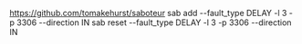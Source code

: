 
https://github.com/tomakehurst/saboteur
sab add --fault_type DELAY -l 3 -p 3306  --direction IN 
sab reset --fault_type DELAY -l 3 -p 3306  --direction IN
